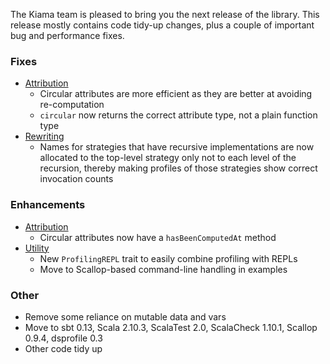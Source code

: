 The Kiama team is pleased to bring you the next release of the library. This release mostly contains code tidy-up changes, plus a couple of important bug and performance fixes.

### Fixes

* [Attribution](http://wiki.kiama.googlecode.com/hg/doc/1.5.2/api/index.html#org.kiama.attribution.package)
    * Circular attributes are more efficient as they are better at avoiding re-computation
    * `circular` now returns the correct attribute type, not a plain function type
* [Rewriting](http://wiki.kiama.googlecode.com/hg/doc/1.5.2/api/index.html#org.kiama.rewriting.package)
    * Names for strategies that have recursive implementations are now allocated to the top-level strategy only not to each level of the recursion, thereby making profiles of those strategies show correct invocation counts

### Enhancements

* [Attribution](http://wiki.kiama.googlecode.com/hg/doc/1.5.2/api/index.html#org.kiama.attribution.package)
    * Circular attributes now have a `hasBeenComputedAt` method
* [Utility](http://wiki.kiama.googlecode.com/hg/doc/1.5.2/api/index.html#org.kiama.util.package)
    * New `ProfilingREPL` trait to easily combine profiling with REPLs
    * Move to Scallop-based command-line handling in examples

### Other
* Remove some reliance on mutable data and vars
* Move to sbt 0.13, Scala 2.10.3, ScalaTest 2.0, ScalaCheck 1.10.1, Scallop 0.9.4, dsprofile 0.3
* Other code tidy up

